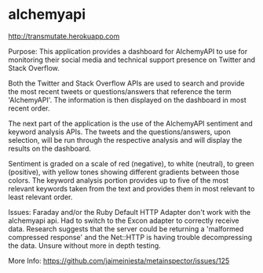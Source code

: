 # alchemyapi

http://transmutate.herokuapp.com

Purpose: This application provides a dashboard for AlchemyAPI to use for monitoring their
social media and technical support presence on Twitter and Stack Overflow.

Both the Twitter and Stack Overflow APIs are used to search and provide the most recent
tweets or questions/answers that reference the term 'AlchemyAPI'. The information is then displayed
on the dashboard in most recent order.

The next part of the application is the use of the AlchemyAPI sentiment and keyword analysis APIs.
The tweets and the questions/answers, upon selection, will be run through the respective analysis
and will display the results on the dashboard.

Sentiment is graded on a scale of red (negative), to white (neutral), to green (positive), with yellow
tones showing different gradients between those colors. The keyword analysis portion provides up to five
of the most relevant keywords taken from the text and provides them in most relevant to least relevant order.

Issues: Faraday and/or the Ruby Default HTTP Adapter don't work with the alchemyapi api.
Had to switch to the Excon adapter to correctly receive data. Research suggests that
the server could be returning a 'malformed compressed response' and the Net::HTTP is having trouble
decompressing the data. Unsure without more in depth testing.

More Info:
https://github.com/jaimeiniesta/metainspector/issues/125

